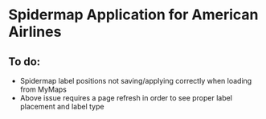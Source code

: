 # Spidermap Application for American Airlines

## To do:
  - Spidermap label positions not saving/applying correctly when loading from MyMaps
  - Above issue requires a page refresh in order to see proper label placement and label type

